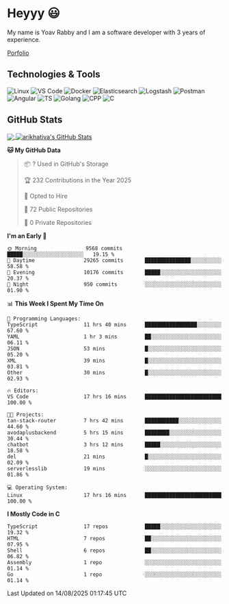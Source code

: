 
# Heyyy 😃
My name is Yoav Rabby and I am a software developer with 3 years of experience.

<a href="https://yoavrabby.com">
  Porfolio
</a>

## Technologies & Tools
![Linux](https://img.shields.io/badge/Linux-FCC624?style=flat&logo=linux&logoColor=black)
![VS Code](https://img.shields.io/badge/-VS%20Code-007ACC?style=flat-square&logo=visual-studio-code)
![Docker](https://img.shields.io/badge/Docker-E9F8FF?style=flat-square&logo=Docker)
![Elasticsearch](https://img.shields.io/badge/Elasticsearch-F8FDC5?style=flat-square&logo=elasticsearch&logoColor=lightblue)
![Logstash](https://img.shields.io/badge/Logstash-F8FDC5?style=flat-square&logo=logstash&logoColor=orange)
![Postman](https://img.shields.io/badge/Postman-F6BB43?style=flat-square&logo=Postman&logoColor=white)
![Angular](https://img.shields.io/badge/Angular-red?style=flat-square&logo=angular)
![TS](https://shields.io/badge/TypeScript-3178C6?logo=TypeScript&logoColor=FFF&style=flat-square)
![Golang](https://img.shields.io/badge/Golang-CBFBFD?style=flat-square&logo=go)
![CPP](https://img.shields.io/badge/C++-00599C?style=flat-square&logo=C%2B%2B&logoColor=white)
![C](https://img.shields.io/badge/C-F0F8FF?style=flat-square&logo=C)

## GitHub Stats
<a href="https://github.com/arikhativa/arikhativa">
  <img align="center" src="https://github-readme-stats.vercel.app/api/top-langs/?username=arikhativa&hide=java,html,tex&title_color=ffffff&text_color=c9cacc&icon_color=2bbc8a&bg_color=1d1f21&langs_count=3" />
</a>
<a href="https://github.com/arikhativa/arikhativa">
  <img align="center" src="https://github-readme-stats.vercel.app/api?username=arikhativa&show_icons=true&line_height=27&count_private=true&title_color=ffffff&text_color=c9cacc&icon_color=2bbc8a&bg_color=1d1f21" alt="arikhativa's GitHub Stats" />
</a>

<!--START_SECTION:waka-->
**🐱 My GitHub Data** 

> 📦 ? Used in GitHub's Storage 
 > 
> 🏆 232 Contributions in the Year 2025
 > 
> 💼 Opted to Hire
 > 
> 📜 72 Public Repositories 
 > 
> 🔑 0 Private Repositories 
 > 
**I'm an Early 🐤** 

```text
🌞 Morning                9568 commits        █████░░░░░░░░░░░░░░░░░░░░   19.15 % 
🌆 Daytime                29265 commits       ███████████████░░░░░░░░░░   58.58 % 
🌃 Evening                10176 commits       █████░░░░░░░░░░░░░░░░░░░░   20.37 % 
🌙 Night                  950 commits         ░░░░░░░░░░░░░░░░░░░░░░░░░   01.90 % 
```


📊 **This Week I Spent My Time On** 

```text
💬 Programming Languages: 
TypeScript               11 hrs 40 mins      █████████████████░░░░░░░░   67.60 % 
YAML                     1 hr 3 mins         ██░░░░░░░░░░░░░░░░░░░░░░░   06.11 % 
JSON                     53 mins             █░░░░░░░░░░░░░░░░░░░░░░░░   05.20 % 
XML                      39 mins             █░░░░░░░░░░░░░░░░░░░░░░░░   03.81 % 
Other                    30 mins             █░░░░░░░░░░░░░░░░░░░░░░░░   02.93 % 

🔥 Editors: 
VS Code                  17 hrs 16 mins      █████████████████████████   100.00 % 

🐱‍💻 Projects: 
tan-stack-router         7 hrs 42 mins       ███████████░░░░░░░░░░░░░░   44.60 % 
avodaplusbackend         5 hrs 15 mins       ████████░░░░░░░░░░░░░░░░░   30.44 % 
chatbot                  3 hrs 12 mins       █████░░░░░░░░░░░░░░░░░░░░   18.58 % 
del                      21 mins             █░░░░░░░░░░░░░░░░░░░░░░░░   02.09 % 
serverlesslib            19 mins             ░░░░░░░░░░░░░░░░░░░░░░░░░   01.86 % 

💻 Operating System: 
Linux                    17 hrs 16 mins      █████████████████████████   100.00 % 
```

**I Mostly Code in C** 

```text
TypeScript               17 repos            █████░░░░░░░░░░░░░░░░░░░░   19.32 % 
HTML                     7 repos             ██░░░░░░░░░░░░░░░░░░░░░░░   07.95 % 
Shell                    6 repos             ██░░░░░░░░░░░░░░░░░░░░░░░   06.82 % 
Assembly                 1 repo              ░░░░░░░░░░░░░░░░░░░░░░░░░   01.14 % 
Go                       1 repo              ░░░░░░░░░░░░░░░░░░░░░░░░░   01.14 % 
```




 Last Updated on 14/08/2025 01:17:45 UTC
<!--END_SECTION:waka-->

